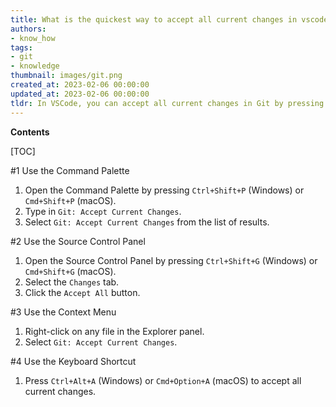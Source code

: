 ```yaml
---
title: What is the quickest way to accept all current changes in vscode?
authors:
- know_how
tags:
- git
- knowledge
thumbnail: images/git.png
created_at: 2023-02-06 00:00:00
updated_at: 2023-02-06 00:00:00
tldr: In VSCode, you can accept all current changes in Git by pressing `Ctrl + Shift + G` and then selecting `Stage All Changes`.
---
```


**Contents**

[TOC]

#1 Use the Command Palette

1. Open the Command Palette by pressing `Ctrl+Shift+P` (Windows) or `Cmd+Shift+P` (macOS).
2. Type in `Git: Accept Current Changes`.
3. Select `Git: Accept Current Changes` from the list of results.

#2 Use the Source Control Panel

1. Open the Source Control Panel by pressing `Ctrl+Shift+G` (Windows) or `Cmd+Shift+G` (macOS).
2. Select the `Changes` tab.
3. Click the `Accept All` button.

#3 Use the Context Menu

1. Right-click on any file in the Explorer panel.
2. Select `Git: Accept Current Changes`.

#4 Use the Keyboard Shortcut

1. Press `Ctrl+Alt+A` (Windows) or `Cmd+Option+A` (macOS) to accept all current changes.
